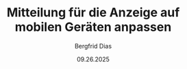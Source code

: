 ﻿---
uid: help-de-mailing-customize-for-mobile-redirect
title: Mitteilung für die Anzeige auf mobilen Geräten anpassen
description: Mitteilung für die Anzeige auf mobilen Geräten anpassen
author: Bergfrid Dias
date: 09.26.2025
language: de
redirect_url: https://docs.superoffice.com/de/marketing/learn/best-practices.html#mobile
---
